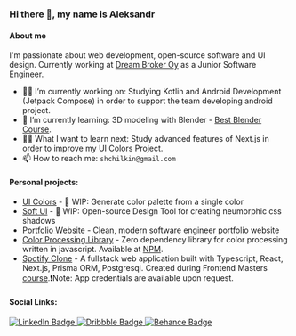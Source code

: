 ### Hi there 👋, my name is Aleksandr

#### About me

I'm passionate about web development, open-source software and UI design. Currently working at [Dream Broker Oy](https://dreambroker.com) as a Junior Software Engineer.
- 👨‍💻 I’m currently working on: Studying Kotlin and Android Development (Jetpack Compose) in order to support the team developing android project.
- 📖 I’m currently learning: 3D modeling with Blender - [Best Blender Course](https://bestblendercourse.com).
- 👨‍🎓 What I want to learn next: Study advanced features of Next.js in order to improve my UI Colors Project.
- 📫 How to reach me: `shchilkin@gmail.com`

#### Personal projects:

- [UI Colors](https://ui-colors-eight.vercel.app/#50ae6f) - 🚧 WIP: Generate color palette from a single color
- [Soft UI](https://soft-ui.vercel.app/#FAFAFA) - 🚧 WIP: Open-source Design Tool for creating neumorphic css shadows
- [Portfolio Website](https://shchilkin.design) - Clean, modern software engineer portfolio website
- [Color Processing Library](https://github.com/shchilkin/color-processing-library) - Zero dependency library for color processing written in javascript. Available at [NPM](https://www.npmjs.com/package/color-processing-library).
- [Spotify Clone](https://frontend-masters-nextjs-fullstack.vercel.app/signin) - A fullstack web application built with Typescript, React, Next.js, Prisma ORM, Postgresql. Created during Frontend Masters [course](https://frontendmasters.com/courses/fullstack-app-next/).❗️Note: App credentials are available upon request.


#### Social Links:

<div id="badges">
  <a href="https://www.linkedin.com/in/aleksandrshchilkin">
    <img src="https://img.shields.io/badge/LinkedIn-0A66C2?style=for-the-badge&logo=linkedin&logoColor=white" alt="LinkedIn Badge"/>
  </a>
  <a href="https://dribbble.com/AleksandrShchilkin">
    <img src="https://img.shields.io/badge/Dribbble-ea4c89?style=for-the-badge&logo=dribbble&logoColor=white" alt="Dribbble Badge"/>
  </a>
  <a href="https://www.behance.net/AleksandrShchilkin">
    <img src="https://img.shields.io/badge/Behance-1769ff?style=for-the-badge&logo=behance&logoColor=white" alt="Behance Badge"/>
  </a>
</div>

<!--
**CrazyRedKitten/crazyredkitten** is a ✨ _special_ ✨ repository because its `README.md` (this file) appears on your GitHub profile.

Here are some ideas to get you started:

- 🔭 I’m currently working on ...
- 🌱 I’m currently learning ...
- 👯 I’m looking to collaborate on ...
- 🤔 I’m looking for help with ...
- 💬 Ask me about ...
- 📫 How to reach me: ...
- 😄 Pronouns: ...
- ⚡ Fun fact: ...
-->
